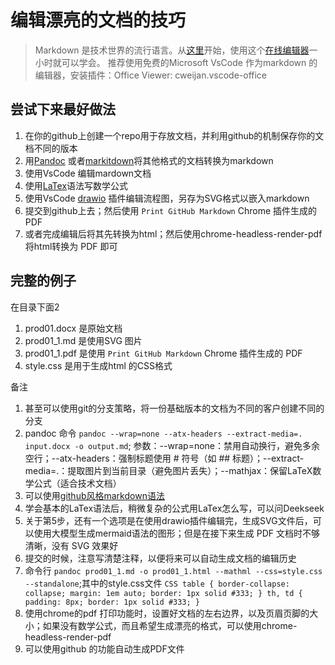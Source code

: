 # 编辑漂亮的文档的技巧

> Markdown 是技术世界的流行语言。从[这里](https://markdown.com.cn/)开始，使用这个[在线编辑器](https://markdown.com.cn/editor/)一小时就可以学会。
> 推荐使用免费的Microsoft VsCode 作为markdown 的编辑器，安装插件：Office Viewer: cweijan.vscode-office

## 尝试下来最好做法

1. 在你的github上创建一个repo用于存放文档，并利用github的机制保存你的文档不同的版本
2. 用[Pandoc](https://pandoc.org/installing.html) 或者[markitdown](https://github.com/microsoft/markitdown)将其他格式的文档转换为markdown
3. 使用VsCode 编辑mardown文档
4. 使用[LaTex](https://www.latex-project.org/get/)语法写数学公式
5. 使用VsCode [drawio](https://www.drawio.com/blog/embed-diagrams-vscode) 插件编辑流程图，另存为SVG格式以嵌入markdown
6. 提交到github上去；然后使用 `Print GitHub Markdown` Chrome 插件生成的 PDF
7. 或者完成编辑后将其先转换为html；然后使用chrome-headless-render-pdf将html转换为 PDF 即可

## 完整的例子

在目录下面2

1. prod01.docx 是原始文档
2. prod01_1.md 是使用SVG 图片
3. prod01_1.pdf 是使用 `Print GitHub Markdown` Chrome 插件生成的 PDF
4. style.css 是用于生成html 的CSS格式

备注

1. 甚至可以使用git的分支策略，将一份基础版本的文档为不同的客户创建不同的分支
2. pandoc 命令 `pandoc --wrap=none --atx-headers --extract-media=. input.docx -o output.md`;   参数：--wrap=none：禁用自动换行，避免多余空行；--atx-headers：强制标题使用 # 符号（如 ## 标题）；--extract-media=.：提取图片到当前目录（避免图片丢失）；--mathjax：保留LaTeX数学公式（适合技术文档）
3. 可以使用[github风格markdown语法](https://docs.github.com/en/get-started/writing-on-github/getting-started-with-writing-and-formatting-on-github/basic-writing-and-formatting-syntax)
4. 学会基本的LaTex语法后，稍微复杂的公式用LaTex怎么写，可以问Deekseek
5. 关于第5步，还有一个选项是在使用drawio插件编辑完，生成SVG文件后，可以使用大模型生成mermaid语法的图形；但是在接下来生成 PDF 文档时不够清晰，没有 SVG 效果好
6. 提交的时候，注意写清楚注释，以便将来可以自动生成文档的编辑历史
7. 命令行 `pandoc prod01_1.md -o prod01_1.html --mathml --css=style.css --standalone`;其中的style.css文件 ``CSS table { border-collapse: collapse; margin: 1em auto; border: 1px solid #333; } th, td { padding: 8px; border: 1px solid #333; }``
8. 使用chrome的pdf 打印功能时，设置好文档的左右边界，以及页眉页脚的大小；如果没有数学公式，而且希望生成漂亮的格式，可以使用chrome-headless-render-pdf
9. 可以使用github  的功能自动生成PDF文件
